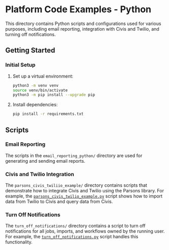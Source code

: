 # Platform Code Examples - Python


This directory contains Python scripts and configurations used for various purposes, including email reporting, integration with Civis and Twilio, and turning off notifications.

## Getting Started

### Initial Setup

1. Set up a virtual environment:
    ```sh
    python3 -m venv venv
    source venv/bin/activate
    python3 -m pip install --upgrade pip
    ```

2. Install dependencies:
    ```sh
    pip install -r requirements.txt
    ```

## Scripts

### Email Reporting

The scripts in the `email_reporting_python/` directory are used for generating and sending email reports.

### Civis and Twilio Integration

The `parsons_civis_twiliio_example/` directory contains scripts that demonstrate how to integrate Civis and Twilio using the Parsons library. For example, the [`parsons_civis_twilio_example.py`](python/parsons_civis_twiliio_example/parsons_civis_twilio_example.py) script shows how to import data from Twilio to Civis and query data from Civis.

### Turn Off Notifications

The `turn_off_notifications/` directory contains a script to turn off notifications for all jobs, imports, and workflows owned by the running user. For example, the [`turn_off_notifications.py`](python/turn_off_notifications/turn_off_notifications.py) script handles this functionality.
